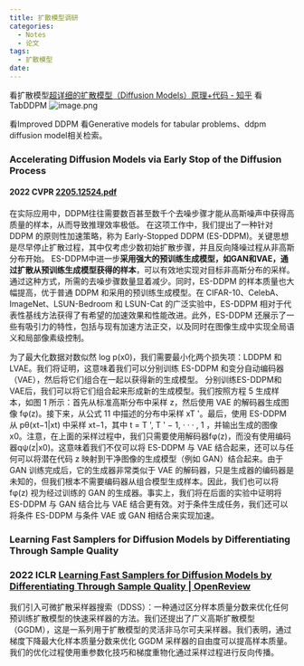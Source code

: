 ```yaml
---
title: 扩散模型调研
categories:
  - Notes
  - 论文
tags:
  - 扩散模型
date:
---
```

看扩散模型[超详细的扩散模型（Diffusion Models）原理+代码 - 知乎](https://zhuanlan.zhihu.com/p/624221952)
看TabDDPM
![image.png](https://cdn.jsdelivr.net/gh/zhengyangWang1/image@main/img/20231104173325.png)

看Improved DDPM
看Generative models for tabular problems、ddpm diffusion model相关检索。

### Accelerating Diffusion Models via Early Stop of the Diffusion Process
#### 2022 CVPR [2205.12524.pdf](https://arxiv.org/pdf/2205.12524.pdf)
在实际应用中，DDPM往往需要数百甚至数千个去噪步骤才能从高斯噪声中获得高质量的样本，从而导致推理效率极低。
在这项工作中，我们提出了一种针对 DDPM 的原则性加速策略，称为 Early-Stopped DDPM (ES-DDPM)。关键思想是尽早停止扩散过程，其中仅考虑少数初始扩散步骤，并且反向降噪过程从非高斯分布开始。 ES-DDPM中进一步**采用强大的预训练生成模型，如GAN和VAE，通过扩散从预训练生成模型获得的样本**，可以有效地实现对目标非高斯分布的采样。通过这种方式，所需的去噪步骤数量显着减少。同时，ES-DDPM 的样本质量也大幅提高，优于普通 DDPM 和采用的预训练生成模型。在 CIFAR-10、CelebA、ImageNet、LSUN-Bedroom 和 LSUN-Cat 的广泛实验中，ES-DDPM 相对于代表性基线方法获得了有希望的加速效果和性能改进。此外，ES-DDPM 还展示了一些有吸引力的特性，包括与现有加速方法正交，以及同时在图像生成中实现全局语义和局部像素级控制。

为了最大化数据对数似然 log p(x0)，我们需要最小化两个损失项：LDDPM 和LVAE。我们将证明，这意味着我们可以分别训练 ES-DDPM 和变分自动编码器（VAE），然后将它们组合在一起以获得新的生成模型。
分别训练ES-DDPM和VAE后，我们可以将它们组合起来形成新的生成模型。我们按照方程 5 生成样本，如图 1 所示：首先从标准高斯分布中采样 z，然后使用 VAE 的解码器生成图像 fφ(z)。接下来，从公式 11 中描述的分布中采样 xT '。最后，使用 ES-DDPM 从 pθ(xt−1|xt) 中采样 xt−1，其中 t = T ', T ' − 1, · · · , 1 ，并输出生成的图像x0。注意，在上面的采样过程中，我们只需要使用解码器fφ(z)，而没有使用编码器qψ(z|x0)。这意味着我们不仅可以将 ES-DDPM 与 VAE 结合起来，还可以与任何可以将潜在代码 z 映射到干净图像的生成模型（例如 GAN）结合起来。由于 GAN 训练完成后，它的生成器非常类似于 VAE 的解码器，只是生成器的编码器是未知的，但我们根本不需要编码器从组合模型生成样本。因此，我们也可以将 fφ(z) 视为经过训练的 GAN 的生成器。事实上，我们将在后面的实验中证明将 ES-DDPM 与 GAN 结合比与 VAE 结合更有效。对于条件生成任务，我们还可以将条件 ES-DDPM 与条件 VAE 或 GAN 相结合来实现加速。

### Learning Fast Samplers for Diffusion Models by Differentiating Through Sample Quality
### 2022 ICLR [Learning Fast Samplers for Diffusion Models by Differentiating Through Sample Quality | OpenReview](https://openreview.net/forum?id=VFBjuF8HEp)
我们引入可微扩散采样器搜索（DDSS）：一种通过区分样本质量分数来优化任何预训练扩散模型的快速采样器的方法。我们还提出了广义高斯扩散模型（GGDM），这是一系列用于扩散模型的灵活非马尔可夫采样器。我们表明，通过梯度下降最大化样本质量分数来优化 GGDM 采样器的自由度可以提高样本质量。我们的优化过程使用重参数化技巧和梯度重物化通过采样过程进行反向传播。